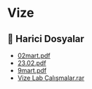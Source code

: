 # Vize


<!--Index-->

## 🔗 Harici Dosyalar

- [02mart.pdf](./02mart.pdf)
- [23.02.pdf](./23.02.pdf)
- [9mart.pdf](./9mart.pdf)
- [Vize Lab Çalışmalar.rar](./Vize%20Lab%20%C3%87al%C4%B1%C5%9Fmalar.rar)


<!--Index-->

